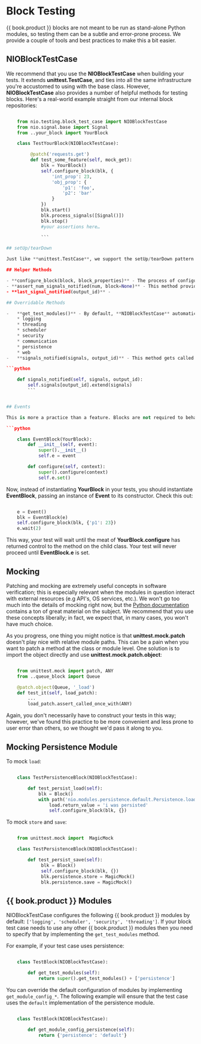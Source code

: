 # Block Testing

{{ book.product }} blocks are not meant to be run as stand-alone Python modules, so testing them can be a subtle and error-prone process. We provide a couple of tools and best practices to make this a bit easier.

## NIOBlockTestCase

We recommend that you use the **NIOBlockTestCase** when building your tests. It extends **unittest.TestCase**, and ties into all the same infrastructure you're accustomed to using with the base class. However, **NIOBlockTestCase** also provides a number of helpful methods for testing blocks. Here's a real-world example straight from our internal block repositories:

```python

    from nio.testing.block_test_case import NIOBlockTestCase
    from nio.signal.base import Signal
    from ..your_block import YourBlock

    class TestYourBlock(NIOBlockTestCase):

         @patch('requests.get')
         def test_some_feature(self, mock_get):
             blk = YourBlock()
             self.configure_block(blk, {
                 'int_prop': 23,
                 'obj_prop': {
                     'p1': 'foo',
                     'p2': 'bar'
                 }
             })
             blk.start()
             blk.process_signals([Signal()])
             blk.stop()
             #your assertions here…

             ```

## setUp/tearDown

Just like **unittest.TestCase**, we support the setUp/tearDown pattern. This is a great place to do any initialization and/or cleanup that will be required across every test. Don't Repeat Yourself! Be aware, though, that we do some crucial initialization and finalization in **NIOBlockTestCase.setUp/tearDown**. If you override either of these methods, make sure you call the method in the parent class at the top of your method.

## Helper Methods

- **configure_block(block, block_properties)** - The process of configuring and initializing blocks manually is somewhat nuanced (and not something we want you to worry about), so we provide this method to configure your block instance semi-automatically. Just pass the block object itself and a dictionary containing any block properties you want to configure (and associated values).
- **assert_num_signals_notified(num, block=None)** - This method provides access to the total number of signals notified over the course of the current test. If *block* is not **None**, then you'll get the number of signals notified by that block over its lifetime.
- **last_signal_notified(output_id)** -

## Overridable Methods

-   **get_test_modules()** - By default, **NIOBlockTestCase** automatically initializes the logging, threading, scheduler, and security modules. However, you can customize this by overriding this method and returning a list of strings corresponding to the particular modules you want to initialize. Your options are as follows:
    * logging
    * threading
    * scheduler
    * security
    * communication
    * persistence
    * web
-   **signals_notified(signals, output_id)** - This method gets called every time signals are notified in your tests. If you'd like to record something in the test case, trigger an event, or perform some aggregation when that happens, override this method. One common use it to add `self.signals = defaultdict(list)` to `setUp` and:

```python

    def signals_notified(self, signals, output_id):
        self.signals[output_id].extend(signals)
        ```


## Events

This is more a practice than a feature. Blocks are not required to behave synchronously, and sometimes you might want to wait for an event (after instantiating or configuring a block) before proceeding with the tests. Rather than sleeping for a prescribed amount of time (asynchronous processes can be fickle and unpredictable from machine to machine), we recommend extending the block you're testing and adding one of Python's Event objects to signify readiness. Here's an example:

```python

    class EventBlock(YourBlock):
        def __init__(self, event):
            super().__init__()
            self.e = event

        def configure(self, context):
            super().configure(context)
            self.e.set()

```

Now, instead of instantiating **YourBlock** in your tests, you should instantiate **EventBlock**, passing an instance of **Event** to its constructor. Check this out:

```python

    e = Event()
    blk = EventBlock(e)
	self.configure_block(blk, {'p1': 23})
	e.wait(2)

```

This way, your test will wait until the meat of **YourBlock.configure** has returned control to the method on the child class. Your test will never proceed until **EventBlock.e** is set.


## Mocking

Patching and mocking are extremely useful concepts in software verification; this is especially relevant when the modules in question interact with external resources (e.g API's, OS services, etc.). We won't go too much into the details of mocking right now, but the [Python documentation](https://docs.python.org/3/library/unittest.mock.html) contains a ton of great material on the subject. We recommend that you use these concepts liberally; in fact, we expect that, in many cases, you won't have much choice.

As you progress, one thing you might notice is that **unittest.mock.patch** doesn't play nice with relative module paths. This can be a pain when you want to patch a method at the class or module level. One solution is to import the object directly and use **unittest.mock.patch.object**:

```python

    from unittest.mock import patch, ANY
    from ..queue_block import Queue

    @patch.object(Queue, '_load')
    def test_it(self, load_patch):
        ...
        load_patch.assert_called_once_with(ANY)
```
Again, you don't necessarily have to construct your tests in this way; however, we've found this practice to be more convenient and less prone to user error than others, so we thought we'd pass it along to you.

## Mocking Persistence Module

To mock `load`:

```python

    class TestPersistenceBlock(NIOBlockTestCase):

        def test_persist_load(self):
            blk = Block()
            with path('nio.modules.persistence.default.Persistence.load') as load:
                load.return_value = 'i was persisted'
                self.configure_block(blk, {})
```
To mock `store` and `save`:

```python

    from unittest.mock import  MagicMock

    class TestPersistenceBlock(NIOBlockTestCase):

        def test_persist_save(self):
             blk = Block()
             self.configure_block(blk, {})
             blk.persistence.store = MagicMock()
             blk.persistence.save = MagicMock()
```

## {{ book.product }} Modules

NIOBlockTestCase configures the following {{ book.product }} modules by default: ``['logging', 'scheduler', 'security', 'threading']``. If your block test case needs to use any other {{ book.product }} modules then you need to specify that by implementing the ``get_test_modules`` method.

For example, if your test case uses persistence:

```python

    class TestBlock(NIOBlockTestCase):

        def get_test_modules(self):
            return super().get_test_modules() + ['persistence']
```
You can override the default configuration of modules by implementing ``get_module_config_*``. The following example will ensure that the test case uses the ``default`` implementation of the persistence module.

```python

    class TestBlock(NIOBlockTestCase):

        def get_module_config_persistence(self):
            return {'persistence': 'default'}
```
